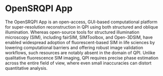<h1>OpenSRQPI App </h1>

The OpenSRQPI App is an open-access, GUI-based computational platform for super-resolution reconstruction in QPI using both structured and oblique illumination. Whereas open-source tools for structured illumination microscopy (SIM), including fairSIM, SIMToolbox, and Open-3DSIM, have enabled widespread adoption of fluorescent-based SIM in life sciences by lowering computational barriers and offering robust image validation workflows, such resources are notably absent in the domain of QPI. Unlike qualitative fluorescence SIM imaging, QPI requires precise phase estimation across the entire field of view, where even small inaccuracies can distort quantitative analysis. 
